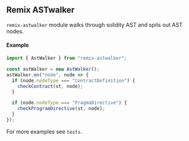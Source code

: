 ## Remix ASTwalker
`remix-astwalker` module walks through solidity AST and spits out AST nodes.

#### Example
```ts
import { AstWalker } from "remix-astwalker";

const astWalker = new AstWalker();
astWalker.on("node", node => {
  if (node.nodeType === "ContractDefinition") {
    checkContract(st, node);
  }

  if (node.nodeType === "PragmaDirective") {
    checkProgramDirective(st, node);
  }
});
```
For more examples see `tests`.
